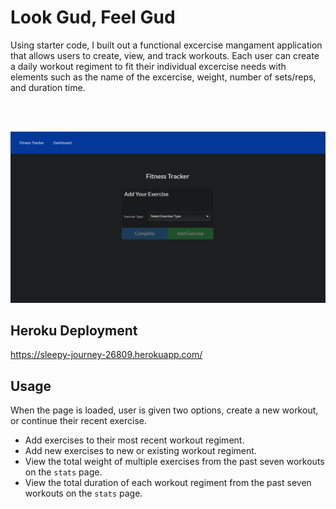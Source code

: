 # Look Gud, Feel Gud

Using starter code, I built out a functional excercise mangament application that allows users to create, view, and track workouts.
Each user can create a daily workout regiment to fit their individual excercise needs with elements such as the name of the excercise, weight, 
number of sets/reps, and duration time.

<br/> <br/>

<a name="screenshots"></a>
  ![](./fitness-tracker.png)
  
  ## Heroku Deployment
  
  https://sleepy-journey-26809.herokuapp.com/
  
  ## Usage
  
  When the page is loaded, user is given two options, create a new workout, or continue their recent exercise.
  
  * Add exercises to their most recent workout regiment.
  * Add new exercises to new or existing workout regiment.
  * View the total weight of multiple exercises from the past seven workouts on the `stats` page.
  * View the total duration of each workout regiment from the past seven workouts on the `stats` page.

